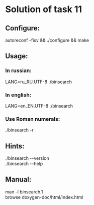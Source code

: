 # Solution of task 11  

## Configure:  
autoreconf -fisv && ./configure && make  

## Usage:  
### In russian:  
LANG=ru_RU.UTF-8 ./binsearch  
### In english:  
LANG=en_EN.UTF-8 ./binsearch
### Use Roman numerals:
./binsearch -r

## Hints:  
./binsearch --version  
./binsearch --help  

## Manual:  
man -l binsearch.1  
browse doxygen-doc/html/index.html
